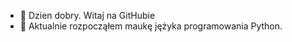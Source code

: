 - 👋 Dzien dobry. Witaj na GitHubie
- 🌱 Aktualnie rozpocząłem maukę jężyka programowania Python.

<!---
wwasik71/wwasik71 is a ✨ special ✨ repository because its `README.md` (this file) appears on your GitHub profile.
You can click the Preview link to take a look at your changes.
--->

